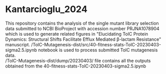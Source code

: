 # Kantarcioglu_2024
This repository contains the analysis of the single mutant library selection data submitted to NCBI BioProject with accession number PRJNA1078904 which is used to generate related figures in  "Elucidating TolC Protein Dynamics: Structural Shifts Facilitate Efflux Mediated β-lactam Resistance" manuscript. 
/TolC-Mutagenesis-dist/src/40-fitness-stats-TolC-20230403-sigma2.5.ipynb notebook is used to process submitted TolC mutagenesis data.  
/TolC-Mutagenesis-dist/dump/20230403/ file contains all the outputs obtained from the 40-fitness-stats-TolC-20230403-sigma2.5.ipynb   
